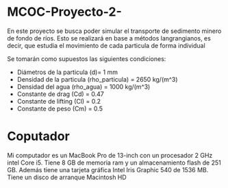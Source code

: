 # MCOC-Proyecto-2-

En este proyecto se busca poder simular el transporte de sedimento minero de fondo de ríos. Esto se realizará en base a métodos langrangianos, es decir, que estudia el movimiento de cada particula de forma individual

Se tomarán como supuestos las siguientes condiciones:

- Diámetros de la particula (d)= 1 mm
- Densidad de la particula (rho_particula) = 2650 kg/(m^3)
- Densidad del agua (rho_agua) = 1000 kg/(m^3)
- Constante de drag (Cd) = 0.47   
- Constante de lifting (Cl) = 0.2    
- Constante de peso (Cm) = 0.5    

Coputador
 ==========
Mi computador es un MacBook Pro de 13-inch con un procesador 2 GHz intel Core i5. Tiene 8 GB de memoria ram y un almacenamiento flash de 251 GB. Además tiene una tarjeta gráfica Intel Iris Graphic 540 de 1536 MB.
Tiene un disco de arranque Macintosh HD

